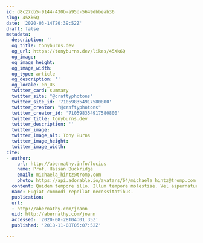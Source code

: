```yaml
---
id: d8c27cb5-9144-430b-a95d-5649dbbeab36
slug: 45Xk6Q
date: '2020-03-14T20:39:52Z'
draft: false
metadata:
  description: ''
  og_title: tonyburns.dev
  og_url: https://tonyburns.dev/likes/45Xk6Q
  og_image: 
  og_image_height: 
  og_image_width: 
  og_type: article
  og_description: ''
  og_locale: en_US
  twitter_card: summary
  twitter_site: "@craftyphotons"
  twitter_site_id: '710598354917580800'
  twitter_creator: "@craftyphotons"
  twitter_creator_id: '710598354917580800'
  twitter_title: tonyburns.dev
  twitter_description: ''
  twitter_image: 
  twitter_image_alt: Tony Burns
  twitter_image_height: 
  twitter_image_width: 
cite:
- author:
    url: http://abernathy.info/lucius
    name: Prof. Hassan Buckridge
    email: michaela_hintz@tromp.com
    photo: https://api.adorable.io/avatars/64/michaela_hintz@tromp.com.png
  content: Quidem tempore illo. Illum tempore molestiae. Vel aspernatur corporis.
  name: Fugiat commodi repellat necessitatibus.
  publication: 
  url:
  - http://abernathy.com/joann
  uid: http://abernathy.com/joann
  accessed: '2020-08-28T04:01:35Z'
  published: '2018-11-08T05:07:52Z'

---
```



